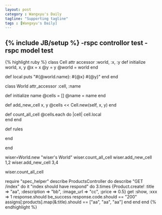 ```yaml
---
layout: post
category : Wangxyu's Daily
tagline: "Supporting tagline"
tags : [Wangxyu's Daily]
---
```

{% include JB/setup %}
-rspc controllor test
-rspc model test
-

{% highlight ruby %}
class Cell
  attr accessor :world, :x, :y
  def initialize world, x, y
    @x = x
    @y = y
    @world = world
  end

  def local
    puts "#{@world.name}: #{@x} #{@y}"
  end
end

class World
  attr_accessor :cell, :name
  
  def initialize name
    @cells = []
    @name = name
  end
  
  def add_new_cell x, y
    @cells << Cell.new(self, x, y)
  end

  def count_all_cell
    @cells.each do |cell| 
      cell.local     
    end
  end
  
  def rules
    
  end

end

wiser=World.new "wiser's World"
wiser.count_all_cell
wiser.add_new_cell  1,2
wiser.add_new_cell 3,4

wiser.count_all_cell







require "spec_helper"
describe ProductsController do
 describe "GET /index" do
  it "index should have respond" do
   3.times {Product.create! :title => "aa", :description => "bb", :image_url => "cc", :price => 0.5}
    get :show, :xxx => 1
      response.should be_success
    response.code.should == "200"
     assigns[:products].map(&:title).should == ["aa", "aa", "aa"]
     end
  end
 end     {% endhighlight %}
